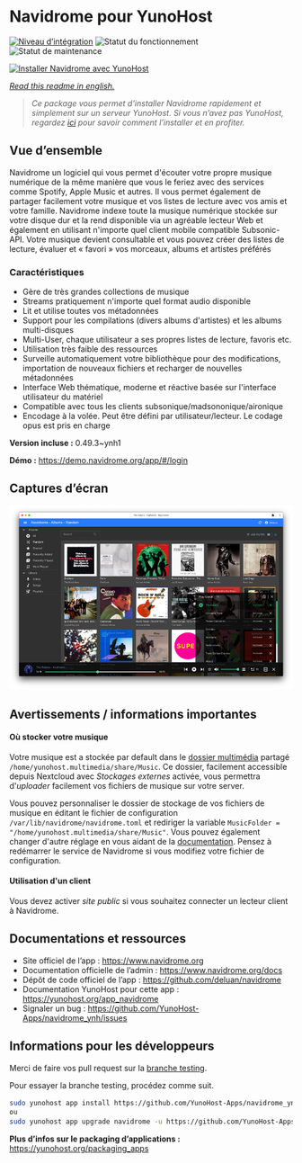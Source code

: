 <!--
N.B.: This README was automatically generated by https://github.com/YunoHost/apps/tree/master/tools/README-generator
It shall NOT be edited by hand.
-->

# Navidrome pour YunoHost

[![Niveau d’intégration](https://dash.yunohost.org/integration/navidrome.svg)](https://dash.yunohost.org/appci/app/navidrome) ![Statut du fonctionnement](https://ci-apps.yunohost.org/ci/badges/navidrome.status.svg) ![Statut de maintenance](https://ci-apps.yunohost.org/ci/badges/navidrome.maintain.svg)

[![Installer Navidrome avec YunoHost](https://install-app.yunohost.org/install-with-yunohost.svg)](https://install-app.yunohost.org/?app=navidrome)

*[Read this readme in english.](./README.md)*

> *Ce package vous permet d’installer Navidrome rapidement et simplement sur un serveur YunoHost.
Si vous n’avez pas YunoHost, regardez [ici](https://yunohost.org/#/install) pour savoir comment l’installer et en profiter.*

## Vue d’ensemble

Navidrome un logiciel qui vous permet d'écouter votre propre musique numérique de la même manière que vous le feriez avec des services comme Spotify, Apple Music et autres. Il vous permet également de partager facilement votre musique et vos listes de lecture avec vos amis et votre famille.
Navidrome indexe toute la musique numérique stockée sur votre disque dur et la rend disponible via un agréable lecteur Web et également en utilisant n'importe quel client mobile compatible Subsonic-API. Votre musique devient consultable et vous pouvez créer des listes de lecture, évaluer et « favori » vos morceaux, albums et artistes préférés 

### Caractéristiques

- Gère de très grandes collections de musique
- Streams pratiquement n'importe quel format audio disponible
- Lit et utilise toutes vos métadonnées
- Support pour les compilations (divers albums d'artistes) et les albums multi-disques
- Multi-User, chaque utilisateur a ses propres listes de lecture, favoris etc.
- Utilisation très faible des ressources
- Surveille automatiquement votre bibliothèque pour des modifications, importation de nouveaux fichiers et recharger de nouvelles métadonnées
- Interface Web thématique, moderne et réactive basée sur l'interface utilisateur du matériel
- Compatible avec tous les clients subsonique/madsononique/aironique
- Encodage à la volée. Peut être défini par utilisateur/lecteur. Le codage opus est pris en charge 

**Version incluse :** 0.49.3~ynh1

**Démo :** https://demo.navidrome.org/app/#/login

## Captures d’écran

![Capture d’écran de Navidrome](./doc/screenshots/ss-desktop-player.png)

## Avertissements / informations importantes

#### Où stocker votre musique

Votre musique est a stockée par default dans le [dossier multimédia](https://github.com/YunoHost-Apps/yunohost.multimedia) partagé `/home/yunohost.multimedia/share/Music`. Ce dossier, facilement accessible depuis Nextcloud avec *Stockages externes* activée, vous permettra d'*uploader* facilement vos fichiers de musique sur votre server.

Vous pouvez personnaliser le dossier de stockage de vos fichiers de musique en éditant le fichier de configuration `/var/lib/navidrome/navidrome.toml` et rediriger la variable `MusicFolder = "/home/yunohost.multimedia/share/Music"`. Vous pouvez également changer d'autre réglage en vous aidant de la [documentation](https://www.navidrome.org/docs/usage/configuration-options/). Pensez à redémarrer le service de Navidrome si vous modifiez votre fichier de configuration. 

#### Utilisation d'un client

Vous devez activer *site public* si vous souhaitez connecter un lecteur client à Navidrome.

## Documentations et ressources

* Site officiel de l’app : <https://www.navidrome.org>
* Documentation officielle de l’admin : <https://www.navidrome.org/docs>
* Dépôt de code officiel de l’app : <https://github.com/deluan/navidrome>
* Documentation YunoHost pour cette app : <https://yunohost.org/app_navidrome>
* Signaler un bug : <https://github.com/YunoHost-Apps/navidrome_ynh/issues>

## Informations pour les développeurs

Merci de faire vos pull request sur la [branche testing](https://github.com/YunoHost-Apps/navidrome_ynh/tree/testing).

Pour essayer la branche testing, procédez comme suit.

``` bash
sudo yunohost app install https://github.com/YunoHost-Apps/navidrome_ynh/tree/testing --debug
ou
sudo yunohost app upgrade navidrome -u https://github.com/YunoHost-Apps/navidrome_ynh/tree/testing --debug
```

**Plus d’infos sur le packaging d’applications :** <https://yunohost.org/packaging_apps>